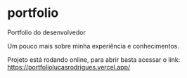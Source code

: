 # portfolio

Portfolio do desenvolvedor

Um pouco mais sobre minha experiência e conhecimentos.

Projeto está rodando online, para abrir basta acessar o link:
https://portfoliolucasrodrigues.vercel.app/


